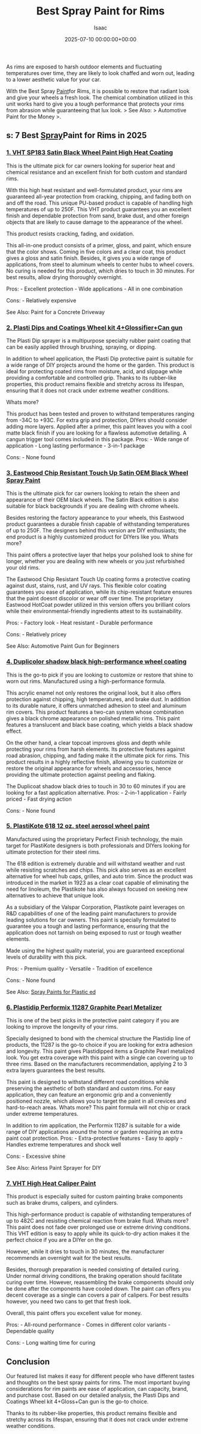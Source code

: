 ﻿---
title: Best Spray Paint for Rims
description: As rims are exposed to harsh outdoor elements and fluctuating temperatures over time, they are likely to look chaffed and worn out, leading to a lower...
slug: /best-spray-paint-for-rims/
date: 2025-07-10 00:00:00+00:00
lastmod: 2025-07-10 00:00:00+03:00
author: Isaac
categories:
- Paint
tags:
- paint
- spray
- rim
layout: post
---

As rims are exposed to harsh outdoor elements and fluctuating temperatures over time, they are likely to look chaffed and worn out, leading to a lower aesthetic value for your car.

With the Best Spray [Paint](https://pestpolicy.com/best-spray-paint-for-glass/)for Rims, it is possible to restore that radiant look and give your wheels a fresh look. The chemical combination utilized in this unit works hard to give you a tough performance that protects your rims from abrasion while guaranteeing that lux look. > See Also: > Automotive Paint for the Money >.

##  s: 7 Best [Spray](https://pestpolicy.com/best-spray-paint-for-metal/)Paint for Rims in 2025

###  [1. VHT SP183 Satin Black Wheel Paint High Heat Coating](https://www.amazon.com/dp/B000CPAV9I/?tag=p-policy-20)

This is the ultimate pick for car owners looking for superior heat and chemical resistance and an excellent finish for both custom and standard rims.

With this high heat resistant and well-formulated product, your rims are guaranteed all-year protection from cracking, chipping, and fading both on and off the road. This unique PU-based product is capable of handling high temperatures of up to 250F. This VHT product guarantees you an excellent finish and dependable protection from sand, brake dust, and other foreign objects that are likely to cause damage to the appearance of the wheel.

This product resists cracking, fading, and oxidation.

This all-in-one product consists of a primer, gloss, and paint, which ensure that the color shows. Coming in five colors and a clear coat, this product gives a gloss and satin finish. Besides, it gives you a wide range of applications, from steel to aluminum wheels to center hubs to wheel covers. No curing is needed for this product, which dries to touch in 30 minutes. For best results, allow drying thoroughly overnight.

Pros: - Excellent protection - Wide applications - All in one combination

Cons: - Relatively expensive

See Also: Paint for a Concrete Driveway

###  [2. Plasti Dips and Coatings Wheel kit 4+Glossifier+Can gun](https://www.amazon.com/dp/B06Y279N4G/?tag=p-policy-20)

The Plasti Dip sprayer is a multipurpose specialty rubber paint coating that can be easily applied through brushing, spraying, or dipping.

In addition to wheel application, the Plasti Dip protective paint is suitable for a wide range of DIY projects around the home or the garden. This product is ideal for protecting coated rims from moisture, acid, and slippage while providing a comfortable and controlled grip. Thanks to its rubber-like properties, this product remains flexible and stretchy across its lifespan, ensuring that it does not crack under extreme weather conditions.

Whats more?

This product has been tested and proven to withstand temperatures ranging from -34C to +93C. For extra grip and protection, DIYers should consider adding more layers. Applied after a primer, this paint leaves you with a cool matte black finish if you are looking for a flawless automotive detailing. A cangun trigger tool comes included in this package. Pros: - Wide range of application - Long lasting performance - 3-in-1 package

Cons: - None found

###  [3. Eastwood Chip Resistant Touch Up Satin OEM Black Wheel Spray Paint](https://www.amazon.com/dp/B07Q3GZ118/?tag=p-policy-20)

This is the ultimate pick for car owners looking to retain the sheen and appearance of their OEM black wheels. The Satin Black edition is also suitable for black backgrounds if you are dealing with chrome wheels.

Besides restoring the factory appearance to your wheels, this Eastwood product guarantees a durable finish capable of withstanding temperatures of up to 250F. The designers behind this version are DIY enthusiasts; the end product is a highly customized product for DIYers like you. Whats more?

This paint offers a protective layer that helps your polished look to shine for longer, whether you are dealing with new wheels or you just refurbished your old rims.

The Eastwood Chip Resistant Touch Up coating forms a protective coating against dust, stains, rust, and UV rays. This flexible color coating guarantees you ease of application, while its chip-resistant feature ensures that the paint doesnt discolor or wear off over time. The proprietary Eastwood HotCoat powder utilized in this version offers you brilliant colors while their environmental-friendly ingredients attest to its sustainability.

Pros: - Factory look - Heat resistant - Durable performance

Cons: - Relatively pricey

See Also: Automotive Paint Gun for Beginners

###  [4. Duplicolor shadow black high-performance wheel coating](https://www.amazon.com/dp/B002MB8TQ2/?tag=p-policy-20)

This is the go-to pick if you are looking to customize or restore that shine to worn out rims. Manufactured using a high-performance formula.

This acrylic enamel not only restores the original look, but it also offers protection against chipping, high temperatures, and brake dust. In addition to its durable nature, it offers unmatched adhesion to steel and aluminum rim covers. This product features a two-can system whose combination gives a black chrome appearance on polished metallic rims. This paint features a translucent and black base coating, which yields a black shadow effect.

On the other hand, a clear topcoat improves gloss and depth while protecting your rims from harsh elements. Its protective features against road abrasion, chipping, and fading make it the ultimate pick for rims. This product results in a highly reflective finish, allowing you to customize or restore the original appearance for wheels and accessories, hence providing the ultimate protection against peeling and flaking.

The Duplicoat shadow black dries to touch in 30 to 60 minutes if you are looking for a fast application alternative. Pros: - 2-in-1 application - Fairly priced - Fast drying action

Cons: - None found

###  [5. PlastiKote 618 12 oz. steel aerosol wheel paint](https://www.amazon.com/dp/B000CPC6B4/?tag=p-policy-20)

Manufactured using the proprietary Perfect Finish technology, the main target for PlastiKote designers is both professionals and DIYers looking for ultimate protection for their steel rims.

The 618 edition is extremely durable and will withstand weather and rust while resisting scratches and chips. This pick also serves as an excellent alternative for wheel hub caps, grilles, and auto trim. Since the product was introduced in the market in 1923 as a clear coat capable of eliminating the need for linoleum, the Plastikote has also always focused on seeking new alternatives to achieve that unique look.

As a subsidiary of the Valspar Corporation, Plastikote paint leverages on R&D capabilities of one of the leading paint manufacturers to provide leading solutions for car owners. This paint is specially formulated to guarantee you a tough and lasting performance, ensuring that the application does not tarnish on being exposed to rust or tough weather elements.

Made using the highest quality material, you are guaranteed exceptional levels of durability with this pick.

Pros: - Premium quality - Versatile - Tradition of excellence

Cons: - None found

See Also: [Spray Paints for Plastic ed](https://pestpolicy.com/best-spray-paints-for-plastic/)

###  [6. Plastidip Performix 11287 Graphite Pearl Metalizer](https://www.amazon.com/dp/B00PYENX1U/?tag=p-policy-20)

This is one of the best picks in the protective paint category if you are looking to improve the longevity of your rims.

Specially designed to bond with the chemical structure the Plastidip line of products, the 11287 is the go-to choice if you are looking for extra adhesion and longevity. This paint gives Plastidipped items a Graphite Pearl metalized look. You get extra coverage with this paint with a single can covering up to three rims. Based on the manufacturers recommendation, applying 2 to 3 extra layers guarantees the best results.

This paint is designed to withstand different road conditions while preserving the aesthetic of both standard and custom rims. For easy application, they can feature an ergonomic grip and a conveniently positioned nozzle, which allows you to target the paint in all crevices and hard-to-reach areas. Whats more? This paint formula will not chip or crack under extreme temperatures.

In addition to rim application, the Performix 11287 is suitable for a wide range of DIY applications around the home or garden requiring an extra paint coat protection. Pros: - Extra-protective features - Easy to apply - Handles extreme temperatures and shock well

Cons: - Excessive shine

See Also: Airless Paint Sprayer for DIY

###  [7. VHT High Heat Caliper Paint](https://www.amazon.com/dp/B000CPJLVC/?tag=p-policy-20)

This product is especially suited for custom painting brake components such as brake drums, calipers, and cylinders.

This high-performance product is capable of withstanding temperatures of up to 482C and resisting chemical reaction from brake fluid. Whats more? This paint does not fade over prolonged use or extreme driving conditions. This VHT edition is easy to apply while its quick-to-dry action makes it the perfect choice if you are a DIYer on the go.

However, while it dries to touch in 30 minutes, the manufacturer recommends an overnight wait for the best results.

Besides, thorough preparation is needed consisting of detailed curing. Under normal driving conditions, the braking operation should facilitate curing over time. However, reassembling the brake components should only be done after the components have cooled down. The paint can offers you decent coverage as a single can covers a pair of calipers. For best results however, you need two cans to get that fresh look.

Overall, this paint offers you excellent value for money.

Pros: - All-round performance - Comes in different color variants - Dependable quality

Cons: - Long waiting time for curing

##  Conclusion

Our featured list makes it easy for different people who have different tastes and thoughts on the best spray paints for rims. The most important buying considerations for rim paints are ease of application, can capacity, brand, and purchase cost. Based on our detailed analysis, the Plasti Dips and Coatings Wheel kit 4+Gloss+Can gun is the go-to choice.

Thanks to its rubber-like properties, this product remains flexible and stretchy across its lifespan, ensuring that it does not crack under extreme weather conditions.

